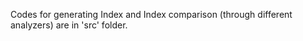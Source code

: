 
Codes for generating Index and Index comparison (through different analyzers) are in 'src' folder.
